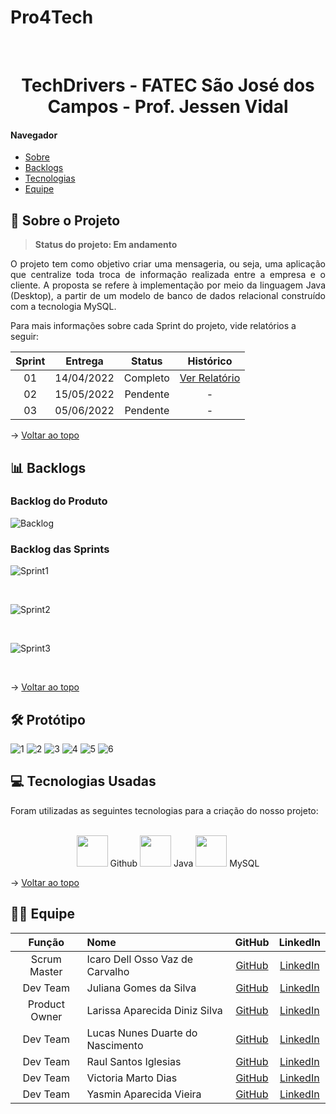 # Pro4Tech

<br id="topo">

<h1 align="center">TechDrivers - FATEC São José dos Campos - Prof. Jessen Vidal</h1>

#### Navegador
* <a href="#sobre">Sobre</a><br>
* <a href="#backlogs">Backlogs</a><br>
* <a href="#tecnologias">Tecnologias</a><br>
* <a href="#equipe">Equipe</a><br>

<span id="sobre">

## 🚀 Sobre o Projeto
  > **Status do projeto: Em andamento**
  
  <p align="justify">O projeto tem como objetivo criar uma mensageria, ou seja, uma aplicação que centralize toda troca de informação realizada entre a empresa e o cliente. A proposta se refere à implementação por meio da linguagem Java (Desktop), a partir de um modelo de banco de dados relacional construído com a tecnologia MySQL.</p>
  
  <p>Para mais informações sobre cada Sprint do projeto, vide relatórios a seguir:</p>
  
| Sprint | Entrega	| Status | Histórico |
| :-----: | :-----: | :-----: | :-----: |
| 01 | 14/04/2022 | Completo | [Ver Relatório](https://github.com/TechDriversFatec/Pro4Tech/tree/main/Planejamento/Sprint1) |
| 02 | 15/05/2022 | Pendente | - |
| 03 | 05/06/2022 | Pendente | - |
  
  → [Voltar ao topo](#topo)
  
<span id="backlogs">

## 📊 Backlogs

  ### Backlog do Produto
  
![Backlog](https://user-images.githubusercontent.com/87658431/163283113-c974d7a5-94e1-41f7-8611-0dbc00c30e7d.png)


  
  ### Backlog das Sprints
  
![Sprint1](https://user-images.githubusercontent.com/86115352/162644485-e3f1fc81-7183-45cb-b85d-5277d77ad011.png)

  <br>
  
![Sprint2](https://user-images.githubusercontent.com/86115352/162644475-b16c055b-2c21-486e-b082-6b674ea92020.png)

  <br>
  
![Sprint3](https://user-images.githubusercontent.com/86115352/162644497-b94cd811-3172-4225-8868-5269cf436c85.png)

  <br>
  
 → [Voltar ao topo](#topo)
  
<span id="prototipo">
  
## :hammer_and_wrench: Protótipo
  
![1](https://user-images.githubusercontent.com/87658431/163489516-0b343d22-1104-4cba-950e-f682401dce0f.png)
![2](https://user-images.githubusercontent.com/87658431/163489535-7d425944-2583-4e90-b3a3-ae42db2cbd84.png)
![3](https://user-images.githubusercontent.com/87658431/163489537-20f0ea36-8cc4-4631-a69f-bf421de92d74.png)
![4](https://user-images.githubusercontent.com/87658431/163489543-0315b90f-3943-4b24-b79f-e11836bff590.png)
![5](https://user-images.githubusercontent.com/87658431/163489549-81aed574-2640-4d07-b6a4-b9ac5e281e37.png)
![6](https://user-images.githubusercontent.com/87658431/163489553-58f49698-614c-473d-b6c8-d111349791ec.png)



  
<span id="tecnologias">
  
## 💻 Tecnologias Usadas
  
  <p>Foram utilizadas as seguintes tecnologias para a criação do nosso projeto: </p><br>

  <div align="center">
  <img width="50 rem" src="https://cdn.jsdelivr.net/gh/devicons/devicon/icons/github/github-original.svg"/> Github 
  <img width="50 rem" src="https://cdn.jsdelivr.net/gh/devicons/devicon/icons/java/java-original-wordmark.svg"/> Java
  <img width="50 rem" src="https://cdn.jsdelivr.net/gh/devicons/devicon/icons/mysql/mysql-original.svg"/> MySQL
  </div>
  
  → [Voltar ao topo](#topo)
  
<span id="equipe">
  
## 👩‍💻 Equipe
  
|    Função    | Nome                            |                     GitHub                      |                          LinkedIn                               |
| :----------: | :------------------------------ | :----------------------------------------------:| :--------------------------------------------------------------:|
| Scrum Master | Icaro Dell Osso Vaz de Carvalho |    [GitHub](https://github.com/Mikkenz)         | [LinkedIn](https://www.linkedin.com/in/icaro-dell-osso/)        |
|   Dev Team   | Juliana Gomes da Silva          |    [GitHub](https://github.com/JulianaGO)       | [LinkedIn](https://www.linkedin.com/in/juliana-gomes-silva/)    |
| Product Owner | Larissa Aparecida Diniz Silva  |    [GitHub](https://github.com/laaridiniz)      | [LinkedIn](https://www.linkedin.com/in/larissa-diniz-dev/)      |
|   Dev Team   | Lucas Nunes Duarte do Nascimento|    [GitHub](https://github.com/Lkduarte)        | [LinkedIn](https://www.linkedin.com/in/lucas-nunes-nascimento/) |
|   Dev Team   | Raul Santos Iglesias            |    [GitHub](https://github.com/RaulIglesias)    | [LinkedIn](https://br.linkedin.com/in/raul-iglesias-8010201a1?trk=people-guest_people_search-card) |
|   Dev Team   | Victoria Marto Dias             |    [GitHub](https://github.com/DiasVitoria)     | [LinkedIn](https://www.linkedin.com/in/diasvictoria/)           |
|   Dev Team   | Yasmin Aparecida Vieira         |    [GitHub](https://github.com/YasminVieira)    | [LinkedIn](https://www.linkedin.com/in/yasmin-vieira-b68641213/)|
